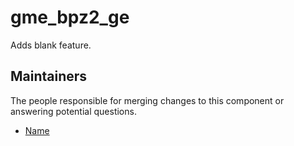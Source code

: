 gme_bpz2_ge
===================

Adds blank feature.


## Maintainers

The people responsible for merging changes to this component or answering potential questions.

- [Name](https://github.com/name)
